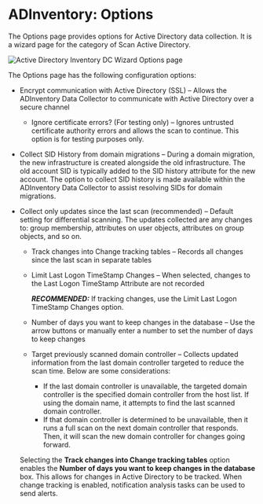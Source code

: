 # ADInventory: Options

The Options page provides options for Active Directory data collection. It is a wizard page for the category of Scan Active Directory.

![Active Directory Inventory DC Wizard Options page](/img/product_docs/accessanalyzer/enterpriseauditor/install/application/options.webp)

The Options page has the following configuration options:

- Encrypt communication with Active Directory (SSL) – Allows the ADInventory Data Collector to communicate with Active Directory over a secure channel

  - Ignore certificate errors? (For testing only) – Ignores untrusted certificate authority errors and allows the scan to continue. This option is for testing purposes only.
- Collect SID History from domain migrations – During a domain migration, the new infrastructure is created alongside the old infrastructure. The old account SID is typically added to the SID history attribute for the new account. The option to collect SID history is made available within the ADInventory Data Collector to assist resolving SIDs for domain migrations.
- Collect only updates since the last scan (recommended) – Default setting for differential scanning. The updates collected are any changes to: group membership, attributes on user objects, attributes on group objects, and so on.

  - Track changes into Change tracking tables – Records all changes since the last scan in separate tables
  - Limit Last Logon TimeStamp Changes – When selected, changes to the Last Logon TimeStamp Attribute are not recorded

    ___RECOMMENDED:___ If tracking changes, use the Limit Last Logon TimeStamp Changes option.
  - Number of days you want to keep changes in the database – Use the arrow buttons or manually enter a number to set the number of days to keep changes
  - Target previously scanned domain controller – Collects updated information from the last domain controller targeted to reduce the scan time. Below are some considerations:

    - If the last domain controller is unavailable, the targeted domain controller is the specified domain controller from the host list. If using the domain name, it attempts to find the last scanned domain controller.
    - If that domain controller is determined to be unavailable, then it runs a full scan on the next domain controller that responds. Then, it will scan the new domain controller for changes going forward.

  Selecting the __Track changes into Change tracking tables__ option enables the __Number of days you want to keep changes in the database__ box. This allows for changes in Active Directory to be tracked. When change tracking is enabled, notification analysis tasks can be used to send alerts.
